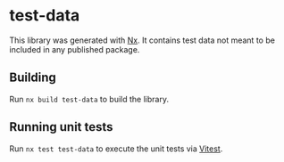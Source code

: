 # test-data

This library was generated with [Nx](https://nx.dev). It contains test data not meant to be included in any published package.

## Building

Run `nx build test-data` to build the library.

## Running unit tests

Run `nx test test-data` to execute the unit tests via [Vitest](https://vitest.dev/).
